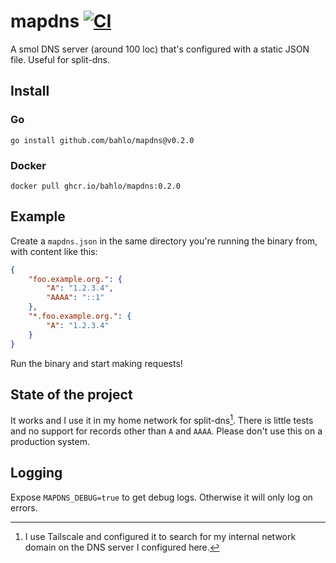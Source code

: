 # mapdns [![CI](https://github.com/bahlo/mapdns/actions/workflows/ci.yml/badge.svg)](https://github.com/bahlo/mapdns/actions/workflows/ci.yml)

A smol DNS server (around 100 loc) that's configured with a static JSON file. Useful for split-dns.

## Install

### Go
```shell
go install github.com/bahlo/mapdns@v0.2.0
```

### Docker
```shell
docker pull ghcr.io/bahlo/mapdns:0.2.0
```

## Example
Create a `mapdns.json` in the same directory you're running the binary from, with content like this:
```json
{
	"foo.example.org.": {
		"A": "1.2.3.4",
		"AAAA": "::1"
	},
	"*.foo.example.org.": {
		"A": "1.2.3.4"
	}
}
```

Run the binary and start making requests!

## State of the project

It works and I use it in my home network for split-dns[^1]. 
There is little tests and no support for records other than `A` and `AAAA`. 
Please don't use this on a production system.

## Logging
Expose `MAPDNS_DEBUG=true` to get debug logs. Otherwise it will only log on 
errors. 

[^1]: I use Tailscale and configured it to search for my internal network domain
on the DNS server I configured here.
